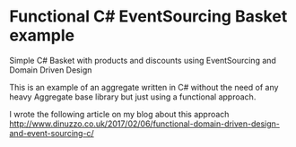 # Functional C# EventSourcing Basket example
Simple C# Basket with products and discounts using EventSourcing and Domain Driven Design

This is an example of an aggregate written in C# without the need of any heavy Aggregate base library but just using a functional approach.

I wrote the following article on my blog about this approach  
http://www.dinuzzo.co.uk/2017/02/06/functional-domain-driven-design-and-event-sourcing-c/
